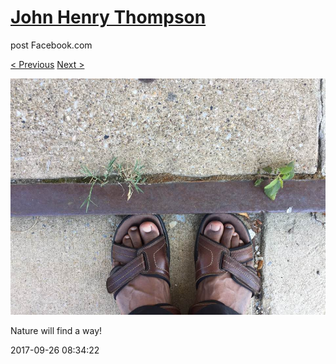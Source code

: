 # [John Henry Thompson](../README.md)
post Facebook.com

[< Previous](2017-09-27-3.md) [Next >](2017-09-26-2.md)

[![](../media/2017-09-26/Timeline-Photos-Nature-will-find-a-way.jpg)](../README.md)

Nature will find a way!

2017-09-26 08:34:22